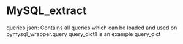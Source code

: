 # MySQL_extract




queries.json:
  Contains all queries which can be loaded and used on pymysql_wrapper.query
  query_dict1 is an example query_dict